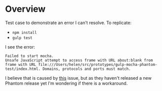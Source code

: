 # Overview

Test case to demonstrate an error I can't resolve. To replicate:

* `npm install`
* `gulp test`

I see the error:

	Failed to start mocha.
	Unsafe JavaScript attempt to access frame with URL about:blank from frame with URL file:///Users/helen/src/prototypes/gulp-mocha-phantom-test/index.html. Domains, protocols and ports must match.

I believe that is caused by [this](https://github.com/ariya/phantomjs/issues/12697) issue, but as they haven't released a new Phantom release yet I'm wondering if there is a workaround.